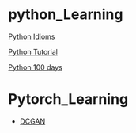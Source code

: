 # python_Learning


[Python Idioms](http://safehammad.com/downloads/python-idioms-2014-01-16.pdf)

[Python Tutorial](https://www.liaoxuefeng.com/wiki/1016959663602400)

[Python 100 days](https://github.com/jackfrued/Python-100-Days)


# Pytorch_Learning

- [DCGAN](Notes/DCGAN.ipynb)
